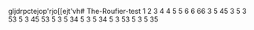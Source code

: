 gljdrpctejop\'rjo[[ejt'vh# The-Roufier-test
1
2
3
4
4
5
5
6
6
66
3
5
45
3
5
3
53
5
3
45
53
5
3
5
34
5
3
5
34
5
3
53
5
3
5
35

